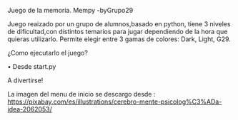 Juego de la memoria. Mempy -byGrupo29

Juego reaizado por un grupo de alumnos,basado en python, tiene 3 niveles de dificultad,con distintos temarios para jugar dependiendo de la hora que quieras utilizarlo.
Permite elegir entre 3 gamas de colores: Dark, Light, G29.

¿Como ejecutarlo el juego?

 • Desde start.py

 A divertirse!




La imagen del menu de inicio se descargo desde :
   https://pixabay.com/es/illustrations/cerebro-mente-psicolog%C3%ADa-idea-2062053/